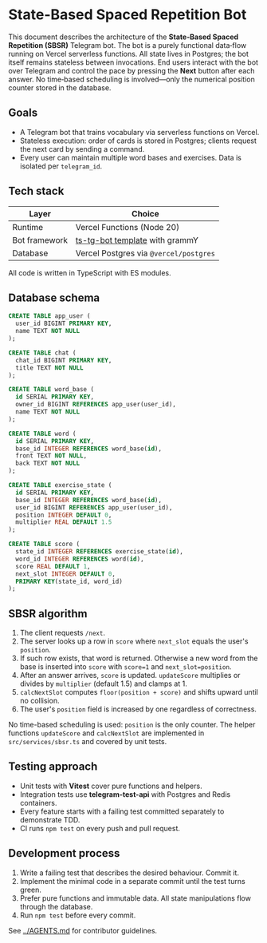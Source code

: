 # State-Based Spaced Repetition Bot

This document describes the architecture of the **State‑Based Spaced Repetition (SBSR)** Telegram bot.  The bot is a purely functional data‑flow running on Vercel serverless functions.  All state lives in Postgres; the bot itself remains stateless between invocations.  End users interact with the bot over Telegram and control the pace by pressing the **Next** button after each answer.  No time‑based scheduling is involved—only the numerical position counter stored in the database.

## Goals

* A Telegram bot that trains vocabulary via serverless functions on Vercel.
* Stateless execution: order of cards is stored in Postgres; clients request the next card by sending a command.
* Every user can maintain multiple word bases and exercises. Data is isolated per `telegram_id`.

## Tech stack

| Layer            | Choice                                   |
|------------------|-------------------------------------------|
| Runtime          | Vercel Functions (Node 20)               |
| Bot framework    | [ts-tg-bot template](https://github.com/ExposedCat/ts-tg-bot) with grammY |
| Database         | Vercel Postgres via `@vercel/postgres`   |

All code is written in TypeScript with ES modules.

## Database schema

```sql
CREATE TABLE app_user (
  user_id BIGINT PRIMARY KEY,
  name TEXT NOT NULL
);

CREATE TABLE chat (
  chat_id BIGINT PRIMARY KEY,
  title TEXT NOT NULL
);

CREATE TABLE word_base (
  id SERIAL PRIMARY KEY,
  owner_id BIGINT REFERENCES app_user(user_id),
  name TEXT NOT NULL
);

CREATE TABLE word (
  id SERIAL PRIMARY KEY,
  base_id INTEGER REFERENCES word_base(id),
  front TEXT NOT NULL,
  back TEXT NOT NULL
);

CREATE TABLE exercise_state (
  id SERIAL PRIMARY KEY,
  base_id INTEGER REFERENCES word_base(id),
  user_id BIGINT REFERENCES app_user(user_id),
  position INTEGER DEFAULT 0,
  multiplier REAL DEFAULT 1.5
);

CREATE TABLE score (
  state_id INTEGER REFERENCES exercise_state(id),
  word_id INTEGER REFERENCES word(id),
  score REAL DEFAULT 1,
  next_slot INTEGER DEFAULT 0,
  PRIMARY KEY(state_id, word_id)
);
```

## SBSR algorithm

1. The client requests `/next`.
2. The server looks up a row in `score` where `next_slot` equals the user's `position`.
3. If such row exists, that word is returned. Otherwise a new word from the base is inserted into `score` with `score=1` and `next_slot=position`.
4. After an answer arrives, `score` is updated. `updateScore` multiplies or divides by `multiplier` (default 1.5) and clamps at 1.
5. `calcNextSlot` computes `floor(position + score)` and shifts upward until no collision.
6. The user's `position` field is increased by one regardless of correctness.

No time-based scheduling is used: `position` is the only counter.  The helper functions `updateScore` and `calcNextSlot` are implemented in `src/services/sbsr.ts` and covered by unit tests.

## Testing approach

* Unit tests with **Vitest** cover pure functions and helpers.
* Integration tests use **telegram-test-api** with Postgres and Redis containers.
* Every feature starts with a failing test committed separately to demonstrate TDD.
* CI runs `npm test` on every push and pull request.

## Development process

1. Write a failing test that describes the desired behaviour. Commit it.
2. Implement the minimal code in a separate commit until the test turns green.
3. Prefer pure functions and immutable data. All state manipulations flow through the database.
4. Run `npm test` before every commit.

See [../AGENTS.md](../AGENTS.md) for contributor guidelines.
